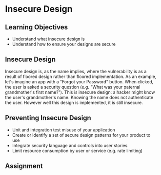 # Insecure Design

## Learning Objectives

* Understand what insecure design is
* Understand how to ensure your designs are secure

## Insecure Design

Insecure design is, as the name implies, where the vulnerability is as a result of floored design rather than floored implementation. As an example, let's imagine an app with a "Forgot your Password" button. When clicked, the user is asked a security question (e.g. "What was your paternal grandmother's first name?"). This is insecure design: a hacker might know the user's grandmother's name. Knowing the name does not authenticate the user. However well this design is implemented, it is still insecure.

## Preventing Insecure Design

* Unit and integration test misuse of your application
* Create or identify a set of secure design patterns for your product to use
* Integrate security language and controls into user stories
* Limit resource consumption by user or service (e.g. rate limiting)

## Assignment